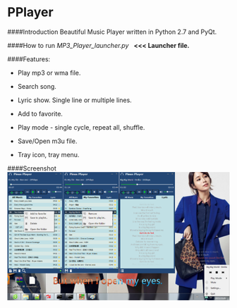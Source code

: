 # PPlayer
####Introduction
Beautiful Music Player written in Python 2.7 and PyQt.

####How to run
 <i>MP3_Player_launcher.py</i> &nbsp;  <b><<< Launcher file.</b>

####Features:

* Play mp3 or wma file.

* Search song.

* Lyric show. Single line or multiple lines.

* Add to favorite.

* Play mode - single cycle, repeat all, shuffle.

* Save/Open m3u file.

* Tray icon, tray menu.

####Screenshot
![Screenshot](https://github.com/wn0112/PPlayer/blob/master/screenshot.png)
